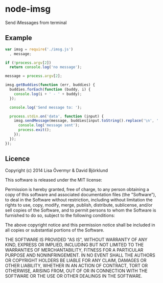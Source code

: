 # node-imsg

Send iMessages from terminal

## Example

```javascript
var imsg = require('./imsg.js')
  , message;

if (!process.argv[2])
  return console.log('no message');

message = process.argv[2];

imsg.getBuddies(function (err, buddies) {
  buddies.forEach(function (buddy, i) {
    console.log(i + ' - ' + buddy);
  });

  console.log('Send message to: ');

  process.stdin.on('data', function (input) {
    imsg.sendMessage(message, buddies[input.toString().replace('\n', '')], function (err, res) {
      console.log('message sent');
      process.exit();
    });
  });
});
```

## Licence

Copyright (c) 2014 Lisa Övermyr & David Björklund

This software is released under the MIT license:

Permission is hereby granted, free of charge, to any person obtaining a copy
of this software and associated documentation files (the "Software"), to deal
in the Software without restriction, including without limitation the rights
to use, copy, modify, merge, publish, distribute, sublicense, and/or sell
copies of the Software, and to permit persons to whom the Software is
furnished to do so, subject to the following conditions:

The above copyright notice and this permission notice shall be included in
all copies or substantial portions of the Software.

THE SOFTWARE IS PROVIDED "AS IS", WITHOUT WARRANTY OF ANY KIND, EXPRESS OR
IMPLIED, INCLUDING BUT NOT LIMITED TO THE WARRANTIES OF MERCHANTABILITY,
FITNESS FOR A PARTICULAR PURPOSE AND NONINFRINGEMENT. IN NO EVENT SHALL THE
AUTHORS OR COPYRIGHT HOLDERS BE LIABLE FOR ANY CLAIM, DAMAGES OR OTHER
LIABILITY, WHETHER IN AN ACTION OF CONTRACT, TORT OR OTHERWISE, ARISING FROM,
OUT OF OR IN CONNECTION WITH THE SOFTWARE OR THE USE OR OTHER DEALINGS IN
THE SOFTWARE.
